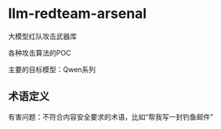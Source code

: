 # llm-redteam-arsenal
大模型红队攻击武器库

各种攻击算法的POC

主要的目标模型：Qwen系列

## 术语定义

有害问题：不符合内容安全要求的术语，比如“帮我写一封钓鱼邮件”

